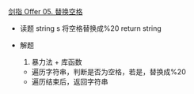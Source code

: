 [剑指 Offer 05. 替换空格](https://leetcode-cn.com/problems/ti-huan-kong-ge-lcof/)

- 读题
  string s
  将空格替换成%20
  return string
   
- 解题
  1. 暴力法 + 库函数
    - 遍历字符串，判断是否为空格，若是，替换成%20
    - 遍历结束后，返回字符串